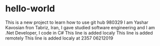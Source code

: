 # hello-world
This is a new project to learn how to use git hub 980329
I am Yashar Kavosian fron Tabriz, Iran, I gave studied software engineering and I am .Net Developer, I code in C#
This line is added localy
This line is added remotely
This line is added localy at 2357 06212019
